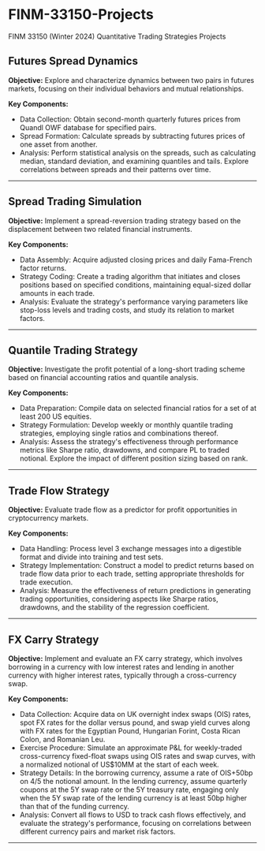 # FINM-33150-Projects
FINM 33150 (Winter 2024) Quantitative Trading Strategies Projects

## Futures Spread Dynamics

**Objective:** Explore and characterize dynamics between two pairs in futures markets, focusing on their individual behaviors and mutual relationships.

**Key Components:**
- Data Collection: Obtain second-month quarterly futures prices from Quandl OWF database for specified pairs.
- Spread Formation: Calculate spreads by subtracting futures prices of one asset from another.
- Analysis: Perform statistical analysis on the spreads, such as calculating median, standard deviation, and examining quantiles and tails. Explore correlations between spreads and their patterns over time.

---

## Spread Trading Simulation

**Objective:** Implement a spread-reversion trading strategy based on the displacement between two related financial instruments.

**Key Components:**
- Data Assembly: Acquire adjusted closing prices and daily Fama-French factor returns.
- Strategy Coding: Create a trading algorithm that initiates and closes positions based on specified conditions, maintaining equal-sized dollar amounts in each trade.
- Analysis: Evaluate the strategy's performance varying parameters like stop-loss levels and trading costs, and study its relation to market factors.

---

## Quantile Trading Strategy

**Objective:** Investigate the profit potential of a long-short trading scheme based on financial accounting ratios and quantile analysis.

**Key Components:**
- Data Preparation: Compile data on selected financial ratios for a set of at least 200 US equities.
- Strategy Formulation: Develop weekly or monthly quantile trading strategies, employing single ratios and combinations thereof.
- Analysis: Assess the strategy's effectiveness through performance metrics like Sharpe ratio, drawdowns, and compare PL to traded notional. Explore the impact of different position sizing based on rank.

---

## Trade Flow Strategy

**Objective:** Evaluate trade flow as a predictor for profit opportunities in cryptocurrency markets.

**Key Components:**
- Data Handling: Process level 3 exchange messages into a digestible format and divide into training and test sets.
- Strategy Implementation: Construct a model to predict returns based on trade flow data prior to each trade, setting appropriate thresholds for trade execution.
- Analysis: Measure the effectiveness of return predictions in generating trading opportunities, considering aspects like Sharpe ratios, drawdowns, and the stability of the regression coefficient.

---

## FX Carry Strategy

**Objective:** Implement and evaluate an FX carry strategy, which involves borrowing in a currency with low interest rates and lending in another currency with higher interest rates, typically through a cross-currency swap.

**Key Components:**
- Data Collection: Acquire data on UK overnight index swaps (OIS) rates, spot FX rates for the dollar versus pound, and swap yield curves along with FX rates for the Egyptian Pound, Hungarian Forint, Costa Rican Colon, and Romanian Leu.
- Exercise Procedure: Simulate an approximate P&L for weekly-traded cross-currency fixed-float swaps using OIS rates and swap curves, with a normalized notional of US$10MM at the start of each week.
- Strategy Details: In the borrowing currency, assume a rate of OIS+50bp on 4/5 the notional amount. In the lending currency, assume quarterly coupons at the 5Y swap rate or the 5Y treasury rate, engaging only when the 5Y swap rate of the lending currency is at least 50bp higher than that of the funding currency.
- Analysis: Convert all flows to USD to track cash flows effectively, and evaluate the strategy's performance, focusing on correlations between different currency pairs and market risk factors.

---
